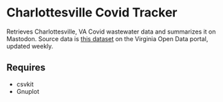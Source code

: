 # Charlottesville Covid Tracker

Retrieves Charlottesville, VA Covid wastewater data and summarizes it on Mastodon. Source data is [this dataset](https://data.virginia.gov/dataset/vdh-covid-19-publicusedataset-ww-viral-load) on the Virginia Open Data portal, updated weekly.

## Requires

* csvkit
* Gnuplot

